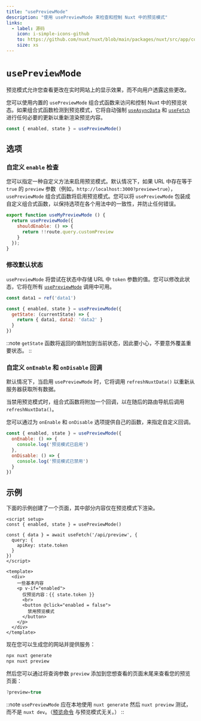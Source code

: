 ```yaml
---
title: "usePreviewMode"
description: "使用 usePreviewMode 来检查和控制 Nuxt 中的预览模式"
links:
  - label: 源码
    icon: i-simple-icons-github
    to: https://github.com/nuxt/nuxt/blob/main/packages/nuxt/src/app/composables/preview.ts
    size: xs
---
```


# `usePreviewMode`

预览模式允许您查看更改在实时网站上的显示效果，而不向用户透露这些更改。

您可以使用内置的 `usePreviewMode` 组合式函数来访问和控制 Nuxt 中的预览状态。如果组合式函数检测到预览模式，它将自动强制 [`useAsyncData`](/docs/api/composables/use-async-data) 和 [`useFetch`](/docs/api/composables/use-fetch) 进行任何必要的更新以重新渲染预览内容。

```js
const { enabled, state } = usePreviewMode()
```

## 选项

### 自定义 `enable` 检查

您可以指定一种自定义方法来启用预览模式。默认情况下，如果 URL 中存在等于 `true` 的 `preview` 参数（例如，`http://localhost:3000?preview=true`），`usePreviewMode` 组合式函数将启用预览模式。您可以将 `usePreviewMode` 包装成自定义组合式函数，以保持选项在各个用法中的一致性，并防止任何错误。

```js
export function useMyPreviewMode () {
  return usePreviewMode({
    shouldEnable: () => {
      return !!route.query.customPreview
    }
  });
}
```

### 修改默认状态

`usePreviewMode` 将尝试在状态中存储 URL 中 `token` 参数的值。您可以修改此状态，它将在所有 [`usePreviewMode`](/docs/api/composables/use-preview-mode) 调用中可用。

```js
const data1 = ref('data1')

const { enabled, state } = usePreviewMode({
  getState: (currentState) => {
    return { data1, data2: 'data2' }
  }
})
```

::note
`getState` 函数将返回的值附加到当前状态，因此要小心，不要意外覆盖重要状态。
::

### 自定义 `onEnable` 和 `onDisable` 回调

默认情况下，当启用 `usePreviewMode` 时，它将调用 `refreshNuxtData()` 以重新从服务器获取所有数据。

当禁用预览模式时，组合式函数将附加一个回调，以在随后的路由导航后调用 `refreshNuxtData()`。

您可以通过为 `onEnable` 和 `onDisable` 选项提供自己的函数，来指定自定义回调。

```js
const { enabled, state } = usePreviewMode({
  onEnable: () => {
    console.log('预览模式已启用')
  },
  onDisable: () => {
    console.log('预览模式已禁用')
  }
})
```

## 示例

下面的示例创建了一个页面，其中部分内容仅在预览模式下渲染。

```vue [app/pages/some-page.vue]
<script setup>
const { enabled, state } = usePreviewMode()

const { data } = await useFetch('/api/preview', {
  query: {
    apiKey: state.token
  }
})
</script>

<template>
  <div>
    一些基本内容
    <p v-if="enabled">
      仅预览内容：{{ state.token }}
      <br>
      <button @click="enabled = false">
        禁用预览模式
      </button>
    </p>
  </div>
</template>
```

现在您可以生成您的网站并提供服务：

```bash [Terminal]
npx nuxt generate
npx nuxt preview
```

然后您可以通过将查询参数 `preview` 添加到您想查看的页面末尾来查看您的预览页面：

```js
?preview=true
```

::note
`usePreviewMode` 应在本地使用 `nuxt generate` 然后 `nuxt preview` 测试，而不是 `nuxt dev`。（[预览命令](/docs/api/commands/preview) 与预览模式无关。）
::
